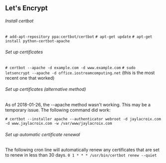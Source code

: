## Let's Encrypt

###### Install certbot
  `# add-apt-repository ppa:certbot/certbot`
  `# apt-get update`
  `# apt-get install python-certbot-apache`

###### Set up certificates
  `# certbot --apache -d example.com -d www.example.com`
  `# sudo letsencrypt --apache -d office.iostreamcomputing.net` (this is the most recent one that worked)

###### Set up certificates (alternative method)
   As of 2018-01-26, the --apache method wasn't working.
   This may be a temporary issue.
   The following command did work:

  `# certbot --installer apache --authenticator webroot -d jaylacroix.com -d www.jaylacroix.com -w /var/www/jaylacroix.com`

###### Set up automatic certificate renewal
  The following cron line will automatically renew any certificates that are set to renew in less than 30 days.
  `0 1 * * * /usr/bin/certbot renew --quiet`
